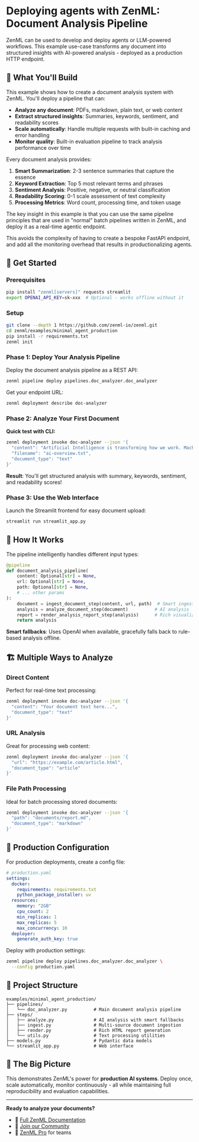 # Deploying agents with ZenML: Document Analysis Pipeline

ZenML can be used to develop and deploy agents or LLM-powered workflows. This example use-case
transforms any document into structured insights with AI-powered analysis - deployed as a production HTTP endpoint.

## 🎯 What You'll Build

This example shows how to create a document analysis system with ZenML. You'll deploy a pipeline that can:

- **Analyze any document**: PDFs, markdown, plain text, or web content
- **Extract structured insights**: Summaries, keywords, sentiment, and readability scores
- **Scale automatically**: Handle multiple requests with built-in caching and error handling
- **Monitor quality**: Built-in evaluation pipeline to track analysis performance over time

Every document analysis provides:

1. **Smart Summarization**: 2-3 sentence summaries that capture the essence
2. **Keyword Extraction**: Top 5 most relevant terms and phrases  
3. **Sentiment Analysis**: Positive, negative, or neutral classification
4. **Readability Scoring**: 0-1 scale assessment of text complexity
5. **Processing Metrics**: Word count, processing time, and token usage

The key insight in this example is that you can use the same pipeline principles that are used
in "normal" batch pipelines written in ZenML, and deploy it as a real-time agentic endpoint.

This avoids the complexity of having to create a bespoke FastAPI endpoint, and add all the monitoring
overhead that results in productionalizing agents.

## 🚀 Get Started

### Prerequisites
```bash
pip install "zenml[servers]" requests streamlit
export OPENAI_API_KEY=sk-xxx  # Optional - works offline without it
```

### Setup
```bash
git clone --depth 1 https://github.com/zenml-io/zenml.git
cd zenml/examples/minimal_agent_production
pip install -r requirements.txt
zenml init
```

### Phase 1: Deploy Your Analysis Pipeline

Deploy the document analysis pipeline as a REST API:

```bash
zenml pipeline deploy pipelines.doc_analyzer.doc_analyzer
```

Get your endpoint URL:
```bash
zenml deployment describe doc-analyzer
```

### Phase 2: Analyze Your First Document

**Quick test with CLI:**
```bash
zenml deployment invoke doc-analyzer --json '{
  "content": "Artificial Intelligence is transforming how we work. Machine learning models can now process vast amounts of data to extract meaningful insights, helping businesses make better decisions faster than ever before.",
  "filename": "ai-overview.txt",
  "document_type": "text"
}'
```

**Result**: You'll get structured analysis with summary, keywords, sentiment, and readability scores!

### Phase 3: Use the Web Interface

Launch the Streamlit frontend for easy document upload:

```bash
streamlit run streamlit_app.py
```

## 🤖 How It Works

The pipeline intelligently handles different input types:

```python
@pipeline
def document_analysis_pipeline(
    content: Optional[str] = None,
    url: Optional[str] = None, 
    path: Optional[str] = None,
    # ... other params
):
    document = ingest_document_step(content, url, path)  # Smart ingestion
    analysis = analyze_document_step(document)          # AI analysis
    report = render_analysis_report_step(analysis)      # Rich visualization
    return analysis
```

**Smart fallbacks**: Uses OpenAI when available, gracefully falls back to rule-based analysis offline.

## 🏗️ Multiple Ways to Analyze

### Direct Content
Perfect for real-time text processing:
```bash
zenml deployment invoke doc-analyzer --json '{
  "content": "Your document text here...",
  "document_type": "text"
}'
```

### URL Analysis
Great for processing web content:
```bash
zenml deployment invoke doc-analyzer --json '{
  "url": "https://example.com/article.html",
  "document_type": "article"
}'
```

### File Path Processing
Ideal for batch processing stored documents:
```bash
zenml deployment invoke doc-analyzer --json '{
  "path": "documents/report.md",
  "document_type": "markdown"
}'
```


## 🔧 Production Configuration

For production deployments, create a config file:

```yaml
# production.yaml
settings:
  docker:
    requirements: requirements.txt
    python_package_installer: uv
  resources:
    memory: "2GB"
    cpu_count: 2
    min_replicas: 1
    max_replicas: 5
    max_concurrency: 10
  deployer:
    generate_auth_key: true
```

Deploy with production settings:
```bash
zenml pipeline deploy pipelines.doc_analyzer.doc_analyzer \
  --config production.yaml
```

## 📁 Project Structure

```
examples/minimal_agent_production/
├── pipelines/
│   └── doc_analyzer.py          # Main document analysis pipeline
├── steps/
│   ├── analyze.py               # AI analysis with smart fallbacks
│   ├── ingest.py                # Multi-source document ingestion
│   ├── render.py                # Rich HTML report generation
│   └── utils.py                 # Text processing utilities
├── models.py                    # Pydantic data models
└── streamlit_app.py             # Web interface
```

## 🎯 The Big Picture

This demonstrates ZenML's power for **production AI systems**. Deploy once, scale automatically, monitor continuously - all while maintaining full reproducibility and evaluation capabilities.

---

**Ready to analyze your documents?**

- 📖 [Full ZenML Documentation](https://docs.zenml.io/)
- 💬 [Join our Community](https://zenml.io/slack)
- 🏢 [ZenML Pro](https://zenml.io/pro) for teams
